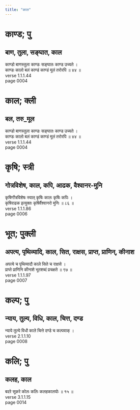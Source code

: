 ```yaml
---
title: "काल"
---
```


# काण्ड; पु
## बाण, तुला, सङ्घात, काल
काण्डो बाणस्तुला काण्डः सङ्घातः काण्ड उच्यते ।<br />काण्डः कालो बलं काण्डं काण्डं मूलं तरोरपि ॥ ४४ ॥<br />verse 1.1.1.44<br />page 0004

# काल; क्ली
## बल, तरु_मूल
काण्डो बाणस्तुला काण्डः सङ्घातः काण्ड उच्यते ।<br />काण्डः कालो बलं काण्डं काण्डं मूलं तरोरपि ॥ ४४ ॥<br />verse 1.1.1.44<br />page 0004

# कृषि; स्त्री
## गोत्रविशेष, काल, कपि, आढक, वैश्वानर-मुनि
कृषिर्गोत्रविशेषः स्यात् कृषिः कालः कृषिः कपिः ।<br />कृषिराढक इत्युक्तः कृषिर्वैश्वानरो मुनिः ॥ ८६ ॥<br />verse 1.1.1.86<br />page 0006

# भूत; पुक्ली
## अपत्य, पृथिव्यादि, काल, सित, राक्षस, प्राप्त, प्राणिन्, कीनाश
अपत्ये च पृथिव्यादौ काले सिते च राक्षसे ।<br />प्राप्ते प्राणिनि कीनाशे भूतशब्दं प्रचक्षते ॥ ९७ ॥<br />verse 1.1.1.97<br />page 0007

# कल्प; पु
## न्याय, तुल्य, विधि, काल, चित्त, दण्ड
न्याये तुल्ये विधौ काले चित्ते दण्डे च कल्पवाक् ।<br />verse 2.1.1.10<br />page 0008

# कलि; पु
## कलह, काल
बदरे सूकरे कोलः कलिः कलहकालयोः ॥ १५ ॥<br />verse 3.1.1.15<br />page 0014


